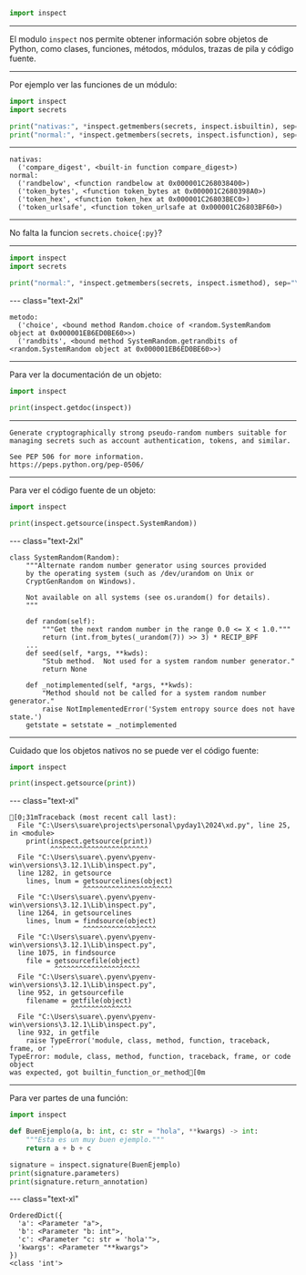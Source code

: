 ```py
import inspect
```

---

El modulo `inspect` nos permite obtener información sobre objetos de Python, como clases, funciones, métodos, módulos, trazas de pila y código fuente.

---

Por ejemplo ver las funciones de un módulo:

```py
import inspect
import secrets

print("nativas:", *inspect.getmembers(secrets, inspect.isbuiltin), sep="\n  ")
print("normal:", *inspect.getmembers(secrets, inspect.isfunction), sep="\n  ")
```

---

```plain
nativas:
  ('compare_digest', <built-in function compare_digest>)
normal:
  ('randbelow', <function randbelow at 0x000001C268038400>)
  ('token_bytes', <function token_bytes at 0x000001C2680398A0>)
  ('token_hex', <function token_hex at 0x000001C26803BEC0>)
  ('token_urlsafe', <function token_urlsafe at 0x000001C26803BF60>)
```

---

No falta la funcion `secrets.choice{:py}`?

---

```py
import inspect
import secrets

print("normal:", *inspect.getmembers(secrets, inspect.ismethod), sep="\n  ")
```

--- class="text-2xl"

```plain
metodo:
  ('choice', <bound method Random.choice of <random.SystemRandom object at 0x000001EB6ED0BE60>>)
  ('randbits', <bound method SystemRandom.getrandbits of <random.SystemRandom object at 0x000001EB6ED0BE60>>)
```

---

Para ver la documentación de un objeto:

```py
import inspect

print(inspect.getdoc(inspect))
```

---

```plain
Generate cryptographically strong pseudo-random numbers suitable for
managing secrets such as account authentication, tokens, and similar.

See PEP 506 for more information.
https://peps.python.org/pep-0506/
```

---

Para ver el código fuente de un objeto:

```py
import inspect

print(inspect.getsource(inspect.SystemRandom))
```

--- class="text-2xl"

```plain
class SystemRandom(Random):
    """Alternate random number generator using sources provided
    by the operating system (such as /dev/urandom on Unix or
    CryptGenRandom on Windows).

    Not available on all systems (see os.urandom() for details).
    """

    def random(self):
        """Get the next random number in the range 0.0 <= X < 1.0."""
        return (int.from_bytes(_urandom(7)) >> 3) * RECIP_BPF
    ...
    def seed(self, *args, **kwds):
        "Stub method.  Not used for a system random number generator."
        return None

    def _notimplemented(self, *args, **kwds):
        "Method should not be called for a system random number generator."
        raise NotImplementedError('System entropy source does not have state.')
    getstate = setstate = _notimplemented
```

---

Cuidado que los objetos nativos no se puede ver el código fuente:

```py
import inspect

print(inspect.getsource(print))
```

--- class="text-xl"

```ansi
[0;31mTraceback (most recent call last):
  File "C:\Users\suare\projects\personal\pyday1\2024\xd.py", line 25, in <module>
    print(inspect.getsource(print))
          ^^^^^^^^^^^^^^^^^^^^^^^^
  File "C:\Users\suare\.pyenv\pyenv-win\versions\3.12.1\Lib\inspect.py",
  line 1282, in getsource
    lines, lnum = getsourcelines(object)
                  ^^^^^^^^^^^^^^^^^^^^^^
  File "C:\Users\suare\.pyenv\pyenv-win\versions\3.12.1\Lib\inspect.py",
  line 1264, in getsourcelines
    lines, lnum = findsource(object)
                  ^^^^^^^^^^^^^^^^^^
  File "C:\Users\suare\.pyenv\pyenv-win\versions\3.12.1\Lib\inspect.py",
  line 1075, in findsource
    file = getsourcefile(object)
           ^^^^^^^^^^^^^^^^^^^^^
  File "C:\Users\suare\.pyenv\pyenv-win\versions\3.12.1\Lib\inspect.py",
  line 952, in getsourcefile
    filename = getfile(object)
               ^^^^^^^^^^^^^^^
  File "C:\Users\suare\.pyenv\pyenv-win\versions\3.12.1\Lib\inspect.py",
  line 932, in getfile
    raise TypeError('module, class, method, function, traceback, frame, or '
TypeError: module, class, method, function, traceback, frame, or code object
was expected, got builtin_function_or_method[0m
```

---

Para ver partes de una función:

```py
import inspect

def BuenEjemplo(a, b: int, c: str = "hola", **kwargs) -> int:
    """Esta es un muy buen ejemplo."""
    return a + b + c

signature = inspect.signature(BuenEjemplo)
print(signature.parameters)
print(signature.return_annotation)
```

--- class="text-xl"

```plain
OrderedDict({
  'a': <Parameter "a">,
  'b': <Parameter "b: int">,
  'c': <Parameter "c: str = 'hola'">,
  'kwargs': <Parameter "**kwargs">
})
<class 'int'>
```
